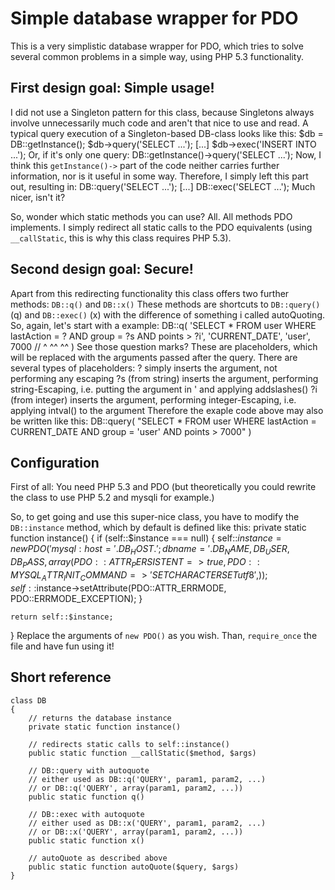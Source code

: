 Simple database wrapper for PDO
===============================

This is a very simplistic database wrapper for PDO, which tries
to solve several common problems in a simple way, using PHP 5.3 functionality.

First design goal: Simple usage!
--------------------------------


I did not use a Singleton pattern for this class, because Singletons
always involve unnecessarily much code and aren't that nice to use and read.
A typical query execution of a Singleton-based DB-class looks like this:
	$db = DB::getInstance();
	$db->query('SELECT ...');
	[...]
	$db->exec('INSERT INTO ...');
Or, if it's only one query:
	DB::getInstance()->query('SELECT ...');
Now, I think this `getInstance()->` part of the code neither carries
further information, nor is it useful in some way. Therefore, I simply left
this part out, resulting in:
	DB::query('SELECT ...');
	[...]
	DB::exec('SELECT ...');
Much nicer, isn't it?

So, wonder which static methods you can use? All. All methods PDO implements.
I simply redirect all static calls to the PDO equivalents (using `__callStatic`,
this is why this class requires PHP 5.3).

Second design goal: Secure!
---------------------------

Apart from this redirecting functionality this class offers two further methods:
`DB::q()` and `DB::x()`
These methods are shortcuts to `DB::query()` (q) and `DB::exec()` (x) with the difference of
something i called autoQuoting.
So, again, let's start with a example:
	DB::q(
		'SELECT * FROM user WHERE lastAction = ? AND group = ?s AND points > ?i',
		'CURRENT_DATE', 'user', 7000 //        ^             ^^               ^^
	)
See those question marks? These are placeholders, which will be replaced with the arguments
passed after the query. There are several types of placeholders:
?  simply inserts the argument, not performing any escaping
?s (from string) inserts the argument, performing string-Escaping, i.e. putting the argument in ' and applying addslashes()
?i (from integer) inserts the argument, performing integer-Escaping, i.e. applying intval() to the argument
Therefore the exaple code above may also be written like this:
	DB::query(
		"SELECT * FROM user WHERE lastAction = CURRENT_DATE AND group = 'user' AND points > 7000"
	)

Configuration
-------------

First of all: You need PHP 5.3 and PDO (but theoretically you could rewrite
the class to use PHP 5.2 and mysqli for example.)

So, to get going and use this super-nice class, you have to modify
the `DB::instance` method, which by default is defined like this:
private static function instance() {
	if (self::$instance === null) {
		self::$instance = new PDO(
			'mysql:host='.DB_HOST.';dbname='.DB_NAME,
			DB_USER,
			DB_PASS,
			array(
				PDO::ATTR_PERSISTENT => true,
				PDO::MYSQL_ATTR_INIT_COMMAND => 'SET CHARACTER SET utf8',
			)
		);
		self::$instance->setAttribute(PDO::ATTR_ERRMODE, PDO::ERRMODE_EXCEPTION);
	}
	
	return self::$instance;
}
Replace the arguments of `new PDO()` as you wish.
Than, `require_once` the file and have fun using it!

Short reference
---------------
	class DB
	{
		// returns the database instance
		private static function instance()
		
		// redirects static calls to self::instance()
		public static function __callStatic($method, $args)
		
		// DB::query with autoquote
		// either used as DB::q('QUERY', param1, param2, ...)
		// or DB::q('QUERY', array(param1, param2, ...))
		public static function q()
		
		// DB::exec with autoquote
		// either used as DB::x('QUERY', param1, param2, ...)
		// or DB::x('QUERY', array(param1, param2, ...))
		public static function x()
		
		// autoQuote as described above
		public static function autoQuote($query, $args)
	}